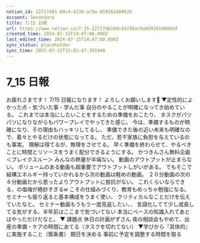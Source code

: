 ```yaml
---
notion_id: 22717d81-69c4-4238-ac9a-859261d8062d
account: Secondary
title: 7/15 日報
url: https://www.notion.so/7-15-22717d8169c44238ac9a859261d8062d
created_time: 2024-07-15T14:47:00.000Z
last_edited_time: 2024-07-15T14:47:00.000Z
sync_status: placeholder
sync_time: 2025-07-12T15:01:47.391940
---
```

# 7_15 日報

お疲れさまです！
7/15 日報になります！
よろしくお願いします💪
▼定性的によかった点・気づいた事・学んだ事
自分のやることが明確になってき始めている。
これまでは本当にしたいことをするための準備をおこたり、
タスクがパツパツになりながらもパワープレイでやってきた感じ。
今は、準備するものが明確になり、その理由もハッキリしてるし、
準備できた後の近い未来も明確なので、着々とやるだけの状態になってる。
ただ、若干家族に負担を与えているのも事実。
理解は得てるが、無理をさせてる。
早く準備を終わらせて、やるべきことに時間とリソースをうまく配分できるようにする。
かつきんさん無料企画＜ブレイクスルー＞
みんなの熱量が半端ない。
動画のアウトプットが止まらない。
ボリュームのある動画も超重要でアウトプットしがいがある。
でもそこで結構エネルギー持っていかれるから次の動画は軽めの動画。
２０分動画の次の８分動画だから思ったよりアウトプットに抵抗がない。
これくらいならできる、の塩梅が絶妙すぎるw
こその仕組みづくり、教育もめっちゃ勉強になる。
セミナーも振り返ると基本構成をうまく使い、
クリティカルなことだけを伝えていたなと。
セミナー動画もうもう一度見返したい、、
言語化してて少し成長してる気がする、半年前はここまで気づいてない
本当にベースの知識入れてあとはやっただけだなと。
▼ 課題点
休日の計画がずさん
夜の相談会もやめて、出産の準備・ケアの時間にあてる（タスクを切れてない）
▼学びから『具体的』に実施すること（箇条書）
期日を決める
事前に予定を調整する時間を取る